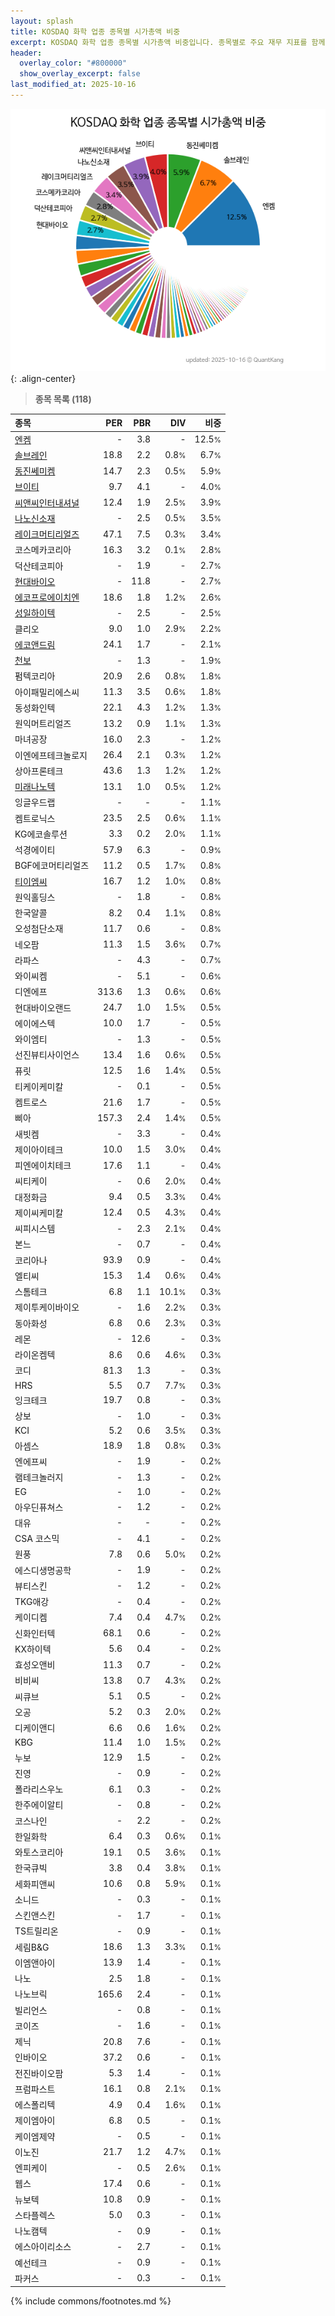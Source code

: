 ```yaml
---
layout: splash
title: KOSDAQ 화학 업종 종목별 시가총액 비중
excerpt: KOSDAQ 화학 업종 종목별 시가총액 비중입니다. 종목별로 주요 재무 지표를 함께 표시합니다.
header:
  overlay_color: "#800000"
  show_overlay_excerpt: false
last_modified_at: 2025-10-16
---
```



![KOSDAQ 화학 업종 종목별 시가총액 비중](/stats/sector/images/kosdaq_업종_화학_종목.png){: .align-center}


> **종목 목록 (118)**<a id="list"></a>

| **종목** | **PER** | **PBR** | **DIV** | **비중** |
| :------- | ------: | ------: | ------: | -------: |
| [엔켐](/348370/) | - | 3.8 | - | 12.5<small>%</small> |
| [솔브레인](/357780/) | 18.8 | 2.2 | 0.8<small>%</small> | 6.7<small>%</small> |
| [동진쎄미켐](/005290/) | 14.7 | 2.3 | 0.5<small>%</small> | 5.9<small>%</small> |
| [브이티](/018290/) | 9.7 | 4.1 | - | 4.0<small>%</small> |
| [씨앤씨인터내셔널](/352480/) | 12.4 | 1.9 | 2.5<small>%</small> | 3.9<small>%</small> |
| [나노신소재](/121600/) | - | 2.5 | 0.5<small>%</small> | 3.5<small>%</small> |
| [레이크머티리얼즈](/281740/) | 47.1 | 7.5 | 0.3<small>%</small> | 3.4<small>%</small> |
| 코스메카코리아 | 16.3 | 3.2 | 0.1<small>%</small> | 2.8<small>%</small> |
| 덕산테코피아 | - | 1.9 | - | 2.7<small>%</small> |
| [현대바이오](/048410/) | - | 11.8 | - | 2.7<small>%</small> |
| [에코프로에이치엔](/383310/) | 18.6 | 1.8 | 1.2<small>%</small> | 2.6<small>%</small> |
| [성일하이텍](/365340/) | - | 2.5 | - | 2.5<small>%</small> |
| 클리오 | 9.0 | 1.0 | 2.9<small>%</small> | 2.2<small>%</small> |
| [에코앤드림](/101360/) | 24.1 | 1.7 | - | 2.1<small>%</small> |
| [천보](/278280/) | - | 1.3 | - | 1.9<small>%</small> |
| 펌텍코리아 | 20.9 | 2.6 | 0.8<small>%</small> | 1.8<small>%</small> |
| 아이패밀리에스씨 | 11.3 | 3.5 | 0.6<small>%</small> | 1.8<small>%</small> |
| 동성화인텍 | 22.1 | 4.3 | 1.2<small>%</small> | 1.3<small>%</small> |
| 원익머트리얼즈 | 13.2 | 0.9 | 1.1<small>%</small> | 1.3<small>%</small> |
| 마녀공장 | 16.0 | 2.3 | - | 1.2<small>%</small> |
| 이엔에프테크놀로지 | 26.4 | 2.1 | 0.3<small>%</small> | 1.2<small>%</small> |
| 상아프론테크 | 43.6 | 1.3 | 1.2<small>%</small> | 1.2<small>%</small> |
| [미래나노텍](/095500/) | 13.1 | 1.0 | 0.5<small>%</small> | 1.2<small>%</small> |
| 잉글우드랩 | - | - | - | 1.1<small>%</small> |
| 켐트로닉스 | 23.5 | 2.5 | 0.6<small>%</small> | 1.1<small>%</small> |
| KG에코솔루션 | 3.3 | 0.2 | 2.0<small>%</small> | 1.1<small>%</small> |
| 석경에이티 | 57.9 | 6.3 | - | 0.9<small>%</small> |
| BGF에코머티리얼즈 | 11.2 | 0.5 | 1.7<small>%</small> | 0.8<small>%</small> |
| [티이엠씨](/425040/) | 16.7 | 1.2 | 1.0<small>%</small> | 0.8<small>%</small> |
| 원익홀딩스 | - | 1.8 | - | 0.8<small>%</small> |
| 한국알콜 | 8.2 | 0.4 | 1.1<small>%</small> | 0.8<small>%</small> |
| 오성첨단소재 | 11.7 | 0.6 | - | 0.8<small>%</small> |
| 네오팜 | 11.3 | 1.5 | 3.6<small>%</small> | 0.7<small>%</small> |
| 라파스 | - | 4.3 | - | 0.7<small>%</small> |
| 와이씨켐 | - | 5.1 | - | 0.6<small>%</small> |
| 디엔에프 | 313.6 | 1.3 | 0.6<small>%</small> | 0.6<small>%</small> |
| 현대바이오랜드 | 24.7 | 1.0 | 1.5<small>%</small> | 0.5<small>%</small> |
| 에이에스텍 | 10.0 | 1.7 | - | 0.5<small>%</small> |
| 와이엠티 | - | 1.3 | - | 0.5<small>%</small> |
| 선진뷰티사이언스 | 13.4 | 1.6 | 0.6<small>%</small> | 0.5<small>%</small> |
| 퓨릿 | 12.5 | 1.6 | 1.4<small>%</small> | 0.5<small>%</small> |
| 티케이케미칼 | - | 0.1 | - | 0.5<small>%</small> |
| 켐트로스 | 21.6 | 1.7 | - | 0.5<small>%</small> |
| 삐아 | 157.3 | 2.4 | 1.4<small>%</small> | 0.5<small>%</small> |
| 새빗켐 | - | 3.3 | - | 0.4<small>%</small> |
| 제이아이테크 | 10.0 | 1.5 | 3.0<small>%</small> | 0.4<small>%</small> |
| 피엔에이치테크 | 17.6 | 1.1 | - | 0.4<small>%</small> |
| 씨티케이 | - | 0.6 | 2.0<small>%</small> | 0.4<small>%</small> |
| 대정화금 | 9.4 | 0.5 | 3.3<small>%</small> | 0.4<small>%</small> |
| 제이씨케미칼 | 12.4 | 0.5 | 4.3<small>%</small> | 0.4<small>%</small> |
| 씨피시스템 | - | 2.3 | 2.1<small>%</small> | 0.4<small>%</small> |
| 본느 | - | 0.7 | - | 0.4<small>%</small> |
| 코리아나 | 93.9 | 0.9 | - | 0.4<small>%</small> |
| 엘티씨 | 15.3 | 1.4 | 0.6<small>%</small> | 0.4<small>%</small> |
| 스톰테크 | 6.8 | 1.1 | 10.1<small>%</small> | 0.3<small>%</small> |
| 제이투케이바이오 | - | 1.6 | 2.2<small>%</small> | 0.3<small>%</small> |
| 동아화성 | 6.8 | 0.6 | 2.3<small>%</small> | 0.3<small>%</small> |
| 레몬 | - | 12.6 | - | 0.3<small>%</small> |
| 라이온켐텍 | 8.6 | 0.6 | 4.6<small>%</small> | 0.3<small>%</small> |
| 코디 | 81.3 | 1.3 | - | 0.3<small>%</small> |
| HRS | 5.5 | 0.7 | 7.7<small>%</small> | 0.3<small>%</small> |
| 잉크테크 | 19.7 | 0.8 | - | 0.3<small>%</small> |
| 상보 | - | 1.0 | - | 0.3<small>%</small> |
| KCI | 5.2 | 0.6 | 3.5<small>%</small> | 0.3<small>%</small> |
| 아셈스 | 18.9 | 1.8 | 0.8<small>%</small> | 0.3<small>%</small> |
| 엔에프씨 | - | 1.9 | - | 0.2<small>%</small> |
| 램테크놀러지 | - | 1.3 | - | 0.2<small>%</small> |
| EG | - | 1.0 | - | 0.2<small>%</small> |
| 아우딘퓨쳐스 | - | 1.2 | - | 0.2<small>%</small> |
| 대유 | - | - | - | 0.2<small>%</small> |
| CSA 코스믹 | - | 4.1 | - | 0.2<small>%</small> |
| 원풍 | 7.8 | 0.6 | 5.0<small>%</small> | 0.2<small>%</small> |
| 에스디생명공학 | - | 1.9 | - | 0.2<small>%</small> |
| 뷰티스킨 | - | 1.2 | - | 0.2<small>%</small> |
| TKG애강 | - | 0.4 | - | 0.2<small>%</small> |
| 케이디켐 | 7.4 | 0.4 | 4.7<small>%</small> | 0.2<small>%</small> |
| 신화인터텍 | 68.1 | 0.6 | - | 0.2<small>%</small> |
| KX하이텍 | 5.6 | 0.4 | - | 0.2<small>%</small> |
| 효성오앤비 | 11.3 | 0.7 | - | 0.2<small>%</small> |
| 비비씨 | 13.8 | 0.7 | 4.3<small>%</small> | 0.2<small>%</small> |
| 씨큐브 | 5.1 | 0.5 | - | 0.2<small>%</small> |
| 오공 | 5.2 | 0.3 | 2.0<small>%</small> | 0.2<small>%</small> |
| 디케이앤디 | 6.6 | 0.6 | 1.6<small>%</small> | 0.2<small>%</small> |
| KBG | 11.4 | 1.0 | 1.5<small>%</small> | 0.2<small>%</small> |
| 누보 | 12.9 | 1.5 | - | 0.2<small>%</small> |
| 진영 | - | 0.9 | - | 0.2<small>%</small> |
| 폴라리스우노 | 6.1 | 0.3 | - | 0.2<small>%</small> |
| 한주에이알티 | - | 0.8 | - | 0.2<small>%</small> |
| 코스나인 | - | 2.2 | - | 0.2<small>%</small> |
| 한일화학 | 6.4 | 0.3 | 0.6<small>%</small> | 0.1<small>%</small> |
| 와토스코리아 | 19.1 | 0.5 | 3.6<small>%</small> | 0.1<small>%</small> |
| 한국큐빅 | 3.8 | 0.4 | 3.8<small>%</small> | 0.1<small>%</small> |
| 세화피앤씨 | 10.6 | 0.8 | 5.9<small>%</small> | 0.1<small>%</small> |
| 소니드 | - | 0.3 | - | 0.1<small>%</small> |
| 스킨앤스킨 | - | 1.7 | - | 0.1<small>%</small> |
| TS트릴리온 | - | 0.9 | - | 0.1<small>%</small> |
| 세림B&G | 18.6 | 1.3 | 3.3<small>%</small> | 0.1<small>%</small> |
| 이엠앤아이 | 13.9 | 1.4 | - | 0.1<small>%</small> |
| 나노 | 2.5 | 1.8 | - | 0.1<small>%</small> |
| 나노브릭 | 165.6 | 2.4 | - | 0.1<small>%</small> |
| 빌리언스 | - | 0.8 | - | 0.1<small>%</small> |
| 코이즈 | - | 1.6 | - | 0.1<small>%</small> |
| 제닉 | 20.8 | 7.6 | - | 0.1<small>%</small> |
| 인바이오 | 37.2 | 0.6 | - | 0.1<small>%</small> |
| 전진바이오팜 | 5.3 | 1.4 | - | 0.1<small>%</small> |
| 프럼파스트 | 16.1 | 0.8 | 2.1<small>%</small> | 0.1<small>%</small> |
| 에스폴리텍 | 4.9 | 0.4 | 1.6<small>%</small> | 0.1<small>%</small> |
| 제이엠아이 | 6.8 | 0.5 | - | 0.1<small>%</small> |
| 케이엠제약 | - | 0.5 | - | 0.1<small>%</small> |
| 이노진 | 21.7 | 1.2 | 4.7<small>%</small> | 0.1<small>%</small> |
| 엔피케이 | - | 0.5 | 2.6<small>%</small> | 0.1<small>%</small> |
| 웹스 | 17.4 | 0.6 | - | 0.1<small>%</small> |
| 뉴보텍 | 10.8 | 0.9 | - | 0.1<small>%</small> |
| 스타플렉스 | 5.0 | 0.3 | - | 0.1<small>%</small> |
| 나노캠텍 | - | 0.9 | - | 0.1<small>%</small> |
| 에스아이리소스 | - | 2.7 | - | 0.1<small>%</small> |
| 예선테크 | - | 0.9 | - | 0.1<small>%</small> |
| 파커스 | - | 0.3 | - | 0.1<small>%</small> |

{% include commons/footnotes.md %}